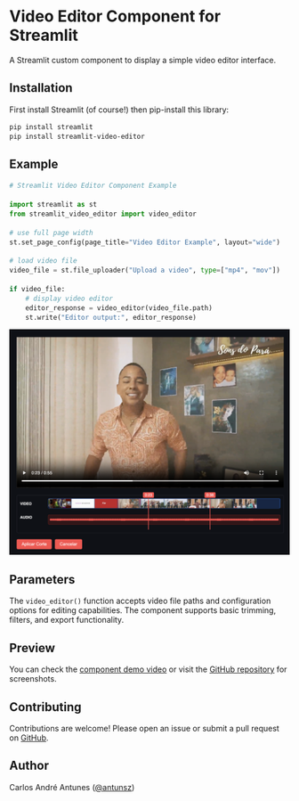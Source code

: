 # Video Editor Component for Streamlit

A Streamlit custom component to display a simple video editor interface.


## Installation

First install Streamlit (of course!) then pip-install this library:

```bash
pip install streamlit
pip install streamlit-video-editor
```


## Example

```python
# Streamlit Video Editor Component Example

import streamlit as st
from streamlit_video_editor import video_editor

# use full page width
st.set_page_config(page_title="Video Editor Example", layout="wide")

# load video file
video_file = st.file_uploader("Upload a video", type=["mp4", "mov"])

if video_file:
    # display video editor
    editor_response = video_editor(video_file.path)
    st.write("Editor output:", editor_response)
```


![Component Example](https://github.com/antunsz/streamlit-video-editor/raw/main/component-example.png)

## Parameters

The `video_editor()` function accepts video file paths and configuration options for editing capabilities. The component supports basic trimming, filters, and export functionality.


## Preview
You can check the [component demo video](https://github.com/antunsz/streamlit-video-editor#readme) or visit the [GitHub repository](https://github.com/antunsz/streamlit-video-editor) for screenshots.


## Contributing

Contributions are welcome! Please open an issue or submit a pull request on [GitHub](https://github.com/antunsz/streamlit-video-editor).

## Author

Carlos André Antunes ([@antunsz](https://github.com/antunsz))
